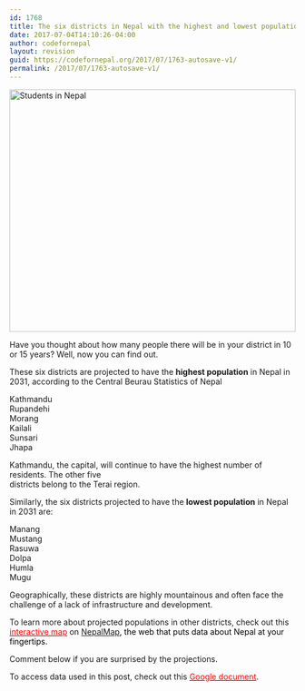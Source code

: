 ```yaml
---
id: 1768
title: The six districts in Nepal with the highest and lowest populations in 2031
date: 2017-07-04T14:10:26-04:00
author: codefornepal
layout: revision
guid: https://codefornepal.org/2017/07/1763-autosave-v1/
permalink: /2017/07/1763-autosave-v1/
---
```

[<img class="alignnone size-full wp-image-265" src="https://codefornepal.org/wp-content/uploads/2015/02/10667262803_f6c1621058_z.jpg" alt="Students in Nepal" width="100%" height="427" srcset="https://codefornepal.org/wp-content/uploads/2015/02/10667262803_f6c1621058_z.jpg 640w, https://codefornepal.org/wp-content/uploads/2015/02/10667262803_f6c1621058_z-300x200.jpg 300w" sizes="(max-width: 640px) 100vw, 640px" />](https://codefornepal.org/wp-content/uploads/2015/02/10667262803_f6c1621058_z.jpg)

Have you thought about how many people there will be in your district in 10 or 15 years? Well, now you can find out.

These six districts are projected to have the **highest population** in Nepal in 2031, according to the Central Beurau Statistics of Nepal

Kathmandu  
Rupandehi  
Morang  
Kailali  
Sunsari  
Jhapa



Kathmandu, the capital, will continue to have the highest number of residents. The other five  
districts belong to the Terai region.



Similarly, the six districts projected to have the **lowest population** in Nepal in 2031 are:

Manang  
Mustang  
Rasuwa  
Dolpa  
Humla  
Mugu

Geographically, these districts are highly mountainous and often face the challenge of a lack of infrastructure and development.

To learn more about projected populations in other districts, check out this <span style="color: #ff0000;"><a href="https://nepalmap.org/data/map/?table=POPULATION_PROJECTION_2031&amp;geo_ids=district%7Cco untry-NP&amp;primary_geo_id=district- 27#column%7Cfemale%2Csumlev%7Cdistrict"><span style="color: #ff0000;">interactive map</span></a></span> on <span style="color: #ff0000;"><a href="https://nepalmap.org/">NepalMap</a><span style="color: #000000;">, the web that puts data about Nepal at your fingertips. </span></span>

Comment below if you are surprised by the projections.

To access data used in this post, check out this <span style="color: #ff0000;"><a href="https://docs.google.com/spreadsheets/d/1B5d2got0Dwd5ATfok7GJnpGzMq0N8zNPQUt4gqdt_E0/edit?usp=sharing"><span style="color: #ff0000;">Google document</span></a></span>.